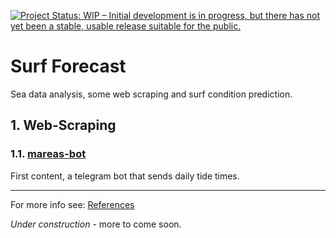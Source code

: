<!--![GitHub stats](https://github-readme-stats.vercel.app/api?username=rchatru&count_private=true&show_icons=true)-->
[![Project Status: WIP – Initial development is in progress, but there has not yet been a stable, usable release suitable for the public.](https://www.repostatus.org/badges/latest/wip.svg)](https://www.repostatus.org/#wip)


# Surf Forecast
Sea data analysis, some web scraping and surf condition prediction.

## 1. Web-Scraping
### 1.1. [mareas-bot](/web-scraping/README.md)
First content, a telegram bot that sends daily tide times.



***

For more info see: [References](/References/README.md)

*Under construction* - more to come soon.

